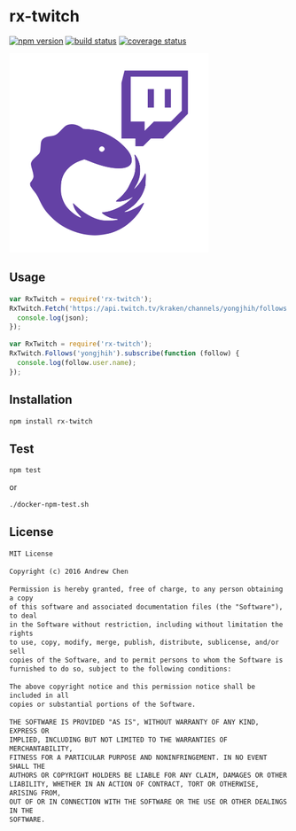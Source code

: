 # rx-twitch

[![npm version][npm-image]][npm-url]
[![build status][travis-image]][travis-url]
[![coverage status][coveralls-image]][coveralls-url]

[npm-image]: https://img.shields.io/npm/v/rx-twitch.svg?style=flat-square
[npm-url]: https://www.npmjs.com/package/rx-twitch
[travis-image]: https://img.shields.io/travis/yongjhih/rx-twitch.js.svg?style=flat-square
[travis-url]: https://travis-ci.org/yongjhih/rx-twitch.js
[coveralls-image]: https://img.shields.io/coveralls/yongjhih/rx-twitch.js.svg?style=flat-square
[coveralls-url]: https://coveralls.io/r/yongjhih/rx-twitch.js

![](art/rx-twitch.png)

## Usage

```js
var RxTwitch = require('rx-twitch');
RxTwitch.Fetch('https://api.twitch.tv/kraken/channels/yongjhih/follows').subscribe(function (json) {
  console.log(json);
});
```

```js
var RxTwitch = require('rx-twitch');
RxTwitch.Follows('yongjhih').subscribe(function (follow) {
  console.log(follow.user.name);
});
```

## Installation

```sh
npm install rx-twitch
```

## Test

```sh
npm test
```

or

```sh
./docker-npm-test.sh
```

## License

```
MIT License

Copyright (c) 2016 Andrew Chen

Permission is hereby granted, free of charge, to any person obtaining a copy
of this software and associated documentation files (the "Software"), to deal
in the Software without restriction, including without limitation the rights
to use, copy, modify, merge, publish, distribute, sublicense, and/or sell
copies of the Software, and to permit persons to whom the Software is
furnished to do so, subject to the following conditions:

The above copyright notice and this permission notice shall be included in all
copies or substantial portions of the Software.

THE SOFTWARE IS PROVIDED "AS IS", WITHOUT WARRANTY OF ANY KIND, EXPRESS OR
IMPLIED, INCLUDING BUT NOT LIMITED TO THE WARRANTIES OF MERCHANTABILITY,
FITNESS FOR A PARTICULAR PURPOSE AND NONINFRINGEMENT. IN NO EVENT SHALL THE
AUTHORS OR COPYRIGHT HOLDERS BE LIABLE FOR ANY CLAIM, DAMAGES OR OTHER
LIABILITY, WHETHER IN AN ACTION OF CONTRACT, TORT OR OTHERWISE, ARISING FROM,
OUT OF OR IN CONNECTION WITH THE SOFTWARE OR THE USE OR OTHER DEALINGS IN THE
SOFTWARE.
```

